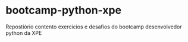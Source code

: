 # bootcamp-python-xpe
Repostiório contento exercicios e desafios do bootcamp desenvolvedor python da XPE
